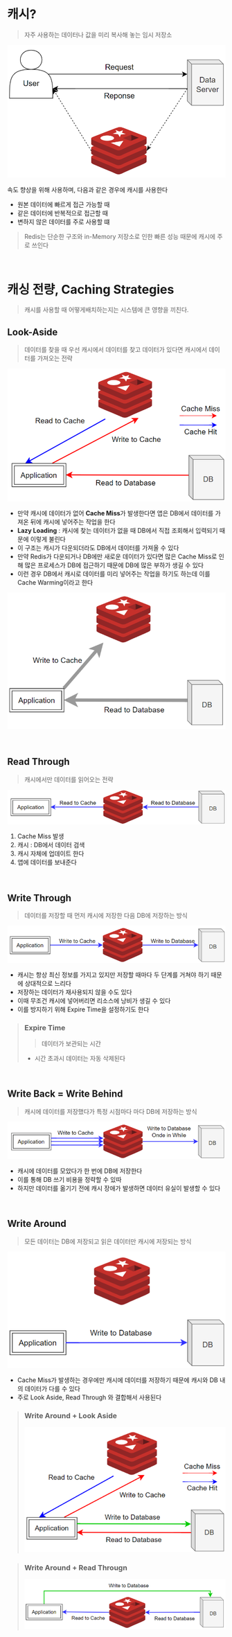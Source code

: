 # 캐시?

> 자주 사용하는 데이터나 값을 미리 복사해 놓는 임시 저장소

<div align="center">

![img.png](img/캐시란.png)

</div>

속도 향상을 위해 사용하며, 다음과 같은 경우에 캐시를 사용한다

* 원본 데이터에 빠르게 접근 가능할 때
* 같은 데이터에 반복적으로 접근할 때
* 변하지 않은 데이터를 주로 사용할 떄

> Redis는 단순한 구조와 in-Memory 저장소로 인한 빠른 성능 때문에 캐시에 주로 쓰인다

<br>

# 캐싱 전량, Caching Strategies

> 캐시를 사용할 때 어떻게배치하는지는 시스템에 큰 영향을 끼친다.

## Look-Aside

> 데이터를 찾을 때 우선 캐시에서 데이터를 찾고 데이터가 있다면 캐시에서 데이터를 가져오는 전략
<div align="center">

![img.png](img/Look-Aside.png)

</div>

* 만약 캐시에 데이터가 없어 **Cache Miss**가 발생한다면 앱은 DB에서 데이터를 가져온 뒤에 캐시에 넣어주는 작업을 한다
* **Lazy Loading** : 캐시에 찾는 데이터가 없을 때 DB에서 직접 조회해서 입력되기 때문에 이렇게 불린다
* 이 구조는 캐시가 다운되더라도 DB에서 데이터를 가져올 수 있다
* 만약 Redis가 다운되거나 DB에만 새로운 데이터가 있다면 많은 Cache Miss로 인해 많은 프로세스가 DB에 접근하기 때문에 DB에 많은 부하가 생길 수 있다
* 이런 경우 DB에서 캐시로 데이터를 미리 넣어주는 작업을 하기도 하는데 이를 Cache Warming이라고 한다

<div align="center">
  
![img.png](img/Cache%20Warming.png)

</div>

<br>

## Read Through

> 캐시에서만 데이터를 읽어오는 전략

<div align="center">
  
![img.png](img/Read%20Trough.png)

</div>

1. Cache Miss 발생
2. 캐시 : DB에서 데이터 검색
3. 캐시 자체에 업데이트 한다
4. 앱에 데이터를 보내준다

<br>

## Write Through

> 데이터를 저장할 때 먼저 캐시에 저장한 다음 DB에 저장하는 방식

<div align="center">
  
![img.png](img/Write%20Through.png)

</div>

* 캐시는 항상 최신 정보를 가지고 있지만 저장할 때마다 두 단계를 거쳐야 하기 때문에 상대적으로 느리다
* 저장하는 데이터가 재사용되지 않을 수도 있다
* 이때 무조건 캐시에 넣어버리면 리소스에 낭비가 생길 수 있다
* 이를 방지하기 위해 Expire Time을 설정하기도 한다

> ### Expire Time
>> 데이터가 보관되는 시간
> * 시간 초과시 데이터는 자동 삭제된다

<br>

## Write Back = Write Behind

> 캐시에 데이터를 저장했다가 특정 시점마다 마다 DB에 저장하는 방식

<div align="center">
  
![img.png](img/Write%20Back.png)

</div>

* 캐시에 데이터를 모았다가 한 번에 DB에 저장한다
* 이를 통해 DB 쓰기 비용을 정략할 수 있따
* 하지만 데이터를 옮기기 전에 캐시 장애가 발생하면 데이터 유실이 발생할 수 있다

<br>

## Write Around

> 모든 데이터는 DB에 저장되고 읽은 데이터만 캐시에 저장되는 방식

<div align="center">
  
![img.png](img/Write%20Around.png)

</div>

* Cache Miss가 발생하는 경우에만 캐시에 데이터를 저장하기 때문에 캐시와 DB 내의 데이터가 다를 수 있다
* 주로 Look Aside, Read Through 와 결합해서 사용된다

> ### Write Around + Look Aside
> ![img.png](img/Write%20Around%20+%20Look%20Aside.png)


> ### Write Around + Read Througn
> ![img.png](img/Write%20Around%20+%20Read%20Through.png)
